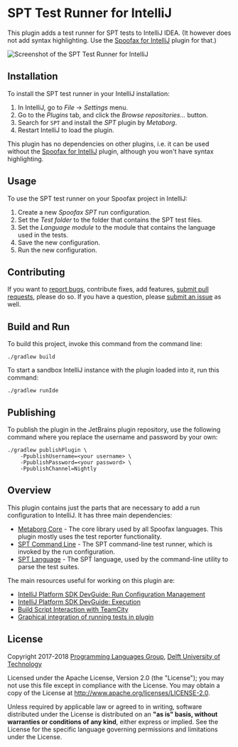 # SPT Test Runner for IntelliJ
This plugin adds a test runner for SPT tests to IntelliJ IDEA. (It however does not add syntax highlighting. Use the [Spoofax for IntelliJ][1] plugin for that.)

![Screenshot of the SPT Test Runner for IntelliJ](https://raw.githubusercontent.com/metaborg/spt/master/org.metaborg.spt.testrunner.intellij/docs/intellij-testing.png)



## Installation
To install the SPT test runner in your IntelliJ installation:

1. In IntelliJ, go to _File_ → _Settings_ menu.
2. Go to the _Plugins_ tab, and click the _Browse repositories..._ button.
3. Search for `SPT` and install the _SPT_ plugin by _Metaborg_.
4. Restart IntelliJ to load the plugin.

This plugin has no dependencies on other plugins, i.e. it can be used without the [Spoofax for IntelliJ][1] plugin, although you won't have syntax highlighting.



## Usage
To use the SPT test runner on your Spoofax project in IntelliJ:

1. Create a new _Spoofax SPT_ run configuration.
2. Set the _Test folder_ to the folder that contains the SPT test files.
3. Set the _Language module_ to the module that contains the language used in the tests.
4. Save the new configuration.
5. Run the new configuration.



## Contributing
If you want to [report bugs][2], contribute fixes, add features, [submit pull requests][3], please do so. If you have a question, please [submit an issue][2] as well.



## Build and Run
To build this project, invoke this command from the command line:

    ./gradlew build

To start a sandbox IntelliJ instance with the plugin loaded into it, run this command:

    ./gradlew runIde


## Publishing
To publish the plugin in the JetBrains plugin repository, use the following command where you replace the username and password by your own:

    ./gradlew publishPlugin \
        -PpublishUsername=<your username> \
        -PpublishPassword=<your password> \
        -PpublishChannel=Nightly




## Overview
This plugin contains just the parts that are necessary to add a run configuration to IntelliJ. It has three main dependencies:

- [Metaborg Core][4] - The core library used by all Spoofax languages. This plugin mostly uses the test reporter functionality.
- [SPT Command Line][5] - The SPT command-line test runner, which is invoked by the run configuration.
- [SPT Language][6] - The SPT language, used by the command-line utility to parse the test suites.

The main resources useful for working on this plugin are:

- [IntelliJ Platform SDK DevGuide: Run Configuration Management](http://www.jetbrains.org/intellij/sdk/docs/basics/run_configurations/run_configuration_management.html)
- [IntelliJ Platform SDK DevGuide: Execution](http://www.jetbrains.org/intellij/sdk/docs/basics/run_configurations/run_configuration_execution.html)
- [Build Script Interaction with TeamCity](https://confluence.jetbrains.com/display/TCD10/Build+Script+Interaction+with+TeamCity)
- [Graphical integration of running tests in plugin](https://intellij-support.jetbrains.com/hc/en-us/community/posts/206103879-Graphical-integration-of-running-tests-in-plugin)




## License
Copyright 2017-2018 [Programming Languages Group](https://pl.ewi.tudelft.nl/), [Delft University of Technology](https://www.tudelft.nl/)

Licensed under the Apache License, Version 2.0 (the "License"); you may not use this file except in compliance with the License. You may obtain a copy of the License at <http://www.apache.org/licenses/LICENSE-2.0>.

Unless required by applicable law or agreed to in writing, software distributed under the License is distributed on an **"as is" basis, without warranties or conditions of any kind**, either express or implied. See the License for the specific language governing permissions and limitations under the License.


[1]: https://github.com/metaborg/spoofax-intellij
[2]: http://yellowgrass.org/
[3]: https://github.com/metaborg/spt/pulls
[4]: https://github.com/metaborg/spoofax
[5]: https://github.com/metaborg/spt/tree/master/org.metaborg.spt.cmd
[6]: https://github.com/metaborg/spt/tree/master/org.metaborg.meta.lang.spt
